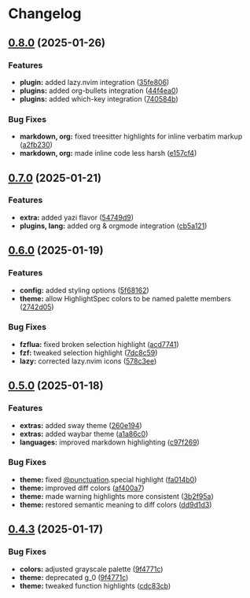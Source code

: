 # Changelog

## [0.8.0](https://github.com/ficcdaf/ashen.nvim/compare/v0.7.0...v0.8.0) (2025-01-26)


### Features

* **plugin:** added lazy.nvim integration ([35fe806](https://github.com/ficcdaf/ashen.nvim/commit/35fe8068e80f9937b7aea8a2a3f7de4920eb5765))
* **plugins:** added org-bullets integration ([44f4ea0](https://github.com/ficcdaf/ashen.nvim/commit/44f4ea0114f33697da8539ba35e078a9cafaec43))
* **plugins:** added which-key integration ([740584b](https://github.com/ficcdaf/ashen.nvim/commit/740584b963e03bf2c583c29b750fac2f43863d65))


### Bug Fixes

* **markdown, org:** fixed treesitter highlights for inline verbatim markup ([a2fb230](https://github.com/ficcdaf/ashen.nvim/commit/a2fb230d68bbbf1e6faa86e9daed8eceaef494c9))
* **markdown, org:** made inline code less harsh ([e157cf4](https://github.com/ficcdaf/ashen.nvim/commit/e157cf46c9609fb880dc16c30ebd1612e248c71b))

## [0.7.0](https://github.com/ficcdaf/ashen.nvim/compare/v0.6.0...v0.7.0) (2025-01-21)


### Features

* **extra:** added yazi flavor ([54749d9](https://github.com/ficcdaf/ashen.nvim/commit/54749d9993f2b90dff1d7ea1c4d688ef3b5672c2))
* **plugins, lang:** added org & orgmode integration ([cb5a121](https://github.com/ficcdaf/ashen.nvim/commit/cb5a1216f9aea592e1fff7433afca329ebddaf18))

## [0.6.0](https://github.com/ficcdaf/ashen.nvim/compare/v0.5.0...v0.6.0) (2025-01-19)


### Features

* **config:** added styling options ([5f68162](https://github.com/ficcdaf/ashen.nvim/commit/5f68162d0977d8ec1343298d7b718550f3e3ed90))
* **theme:** allow HighlightSpec colors to be named palette members ([2742d05](https://github.com/ficcdaf/ashen.nvim/commit/2742d050583a9eb3f180e1a67491b5b478f88db3))


### Bug Fixes

* **fzflua:** fixed broken selection highlight ([acd7741](https://github.com/ficcdaf/ashen.nvim/commit/acd77411d49b26ea9ebad0e1083a2489a435de8a))
* **fzf:** tweaked selection highlight ([7dc8c59](https://github.com/ficcdaf/ashen.nvim/commit/7dc8c59958ad4cbbab60c0fbdc236db32b82a7a1))
* **lazy:** corrected lazy.nvim icons ([578c3ee](https://github.com/ficcdaf/ashen.nvim/commit/578c3ee6e80cd2e36571577fed7a20d86ffc9413))

## [0.5.0](https://github.com/ficcdaf/ashen.nvim/compare/v0.4.3...v0.5.0) (2025-01-18)


### Features

* **extras:** added sway theme ([260e194](https://github.com/ficcdaf/ashen.nvim/commit/260e19463b8113518cbe1359723f58d0a8695563))
* **extras:** added waybar theme ([a1a86c0](https://github.com/ficcdaf/ashen.nvim/commit/a1a86c0d624d7f29a95ca7149752a85a2b7b1ad2))
* **languages:** improved markdown highlighting ([c97f269](https://github.com/ficcdaf/ashen.nvim/commit/c97f269a7399cc6b1f31ae5fb9864dc64222a719))


### Bug Fixes

* **theme:** fixed [@punctuation](https://github.com/punctuation).special highlight ([fa014b0](https://github.com/ficcdaf/ashen.nvim/commit/fa014b0feb618694540327a87fbadc1d291677a6))
* **theme:** improved diff colors ([af400a7](https://github.com/ficcdaf/ashen.nvim/commit/af400a7886c9df8f60e65677aa69f1dc97bf2380))
* **theme:** made warning highlights more consistent ([3b2f95a](https://github.com/ficcdaf/ashen.nvim/commit/3b2f95af08e56af3781c701698e8fd006819132a))
* **theme:** restored semantic meaning to diff colors ([dd9d1d3](https://github.com/ficcdaf/ashen.nvim/commit/dd9d1d3462c740eb1fa6b74e612f46ab18e7c792))

## [0.4.3](https://github.com/ficcdaf/ashen.nvim/compare/0.4.2...v0.4.3) (2025-01-17)


### Bug Fixes

* **colors:** adjusted grayscale palette ([9f4771c](https://github.com/ficcdaf/ashen.nvim/commit/9f4771cac8d6a06fad1d708b09ae179841eb2f56))
* **theme:** deprecated g_0 ([9f4771c](https://github.com/ficcdaf/ashen.nvim/commit/9f4771cac8d6a06fad1d708b09ae179841eb2f56))
* **theme:** tweaked function highlights ([cdc83cb](https://github.com/ficcdaf/ashen.nvim/commit/cdc83cb34873a7b4baa85051b03426b455d84959))
